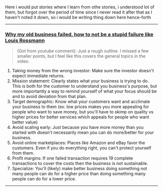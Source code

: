 Here i would put stories where I learn from othe stories, i understood lot of them, but forgot over the period of time since I never read it after that as I haven't noted it down, so i would be writing thing down here hence-forth

---

### [Why my old business failed, how to not be a stupid failure like Louis Rossmann](https://www.youtube.com/watch?v=w3c2dOw6Frg)

> (Got from youtube comment):
  Just a rough outline. I missed a few smaller points, but I feel like this covers the general topics in the video.

1. Taking money from the wrong investor: 
         Make sure the investor doesn't expect immediate returns.
2. Mission statement: 
         Clearly states what your business is trying to do. This is both for the customer to understand you business's purpose, but more importantly a way to remind yourself of what your focus should be and to avoid deviation from that plan.
3. Target demographic: 
         Know what your customers want and acclimate your business to them (ex: low prices makes you more appealing for people who want to save money, but you'll have to skimp on quality vs higher prices for better services which appeals for people who want better value)
4. Avoid scaling early:
        Just because you have more money than you started with doesn't necessarily mean you can do more/better for 
your business.
5. Avoid online marketplaces:
         Places like Amazon and eBay favor the customers. Even if you do everything right, you can't protect yourself from them.
6. Profit margins:
        If one failed transaction requires 19 complete transactions to cover the costs then the business is not sustainable.
7. Specialize:
        You'll (likely) make better business doing something not many people can do for a higher price than doing something many people can do for a lower price.

---
